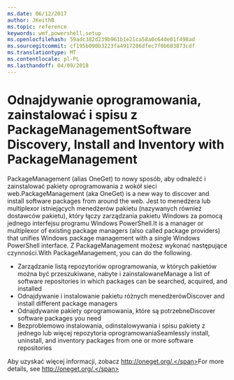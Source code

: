 ```yaml
---
ms.date: 06/12/2017
author: JKeithB
ms.topic: reference
keywords: wmf,powershell,setup
ms.openlocfilehash: 59adc382d239b961b1e21ca58a0c64de01f498ad
ms.sourcegitcommit: cf195b090b3223fa4917206dfec7f0b603873cdf
ms.translationtype: MT
ms.contentlocale: pl-PL
ms.lasthandoff: 04/09/2018
---
```

# <a name="software-discovery-install-and-inventory-with-packagemanagement"></a><span data-ttu-id="bd2e1-102">Odnajdywanie oprogramowania, zainstalować i spisu z PackageManagement</span><span class="sxs-lookup"><span data-stu-id="bd2e1-102">Software Discovery, Install and Inventory with PackageManagement</span></span>

<span data-ttu-id="bd2e1-103">PackageManagement (alias OneGet) to nowy sposób, aby odnaleźć i zainstalować pakiety oprogramowania z wokół sieci web.</span><span class="sxs-lookup"><span data-stu-id="bd2e1-103">PackageManagement (aka OneGet) is a new way to discover and install software packages from around the web.</span></span> <span data-ttu-id="bd2e1-104">Jest to menedżera lub multiplexor istniejących menedżerów pakietu (nazywanych również dostawców pakietu), który łączy zarządzania pakietu Windows za pomocą jednego interfejsu programu Windows PowerShell.</span><span class="sxs-lookup"><span data-stu-id="bd2e1-104">It is a manager or multiplexor of existing package managers (also called package providers) that unifies Windows package management with a single Windows PowerShell interface.</span></span> <span data-ttu-id="bd2e1-105">Z PackageManagement możesz wykonać następujące czynności.</span><span class="sxs-lookup"><span data-stu-id="bd2e1-105">With PackageManagement, you can do the following.</span></span>

-   <span data-ttu-id="bd2e1-106">Zarządzanie listą repozytoriów oprogramowania, w których pakietów można być przeszukiwane, nabyte i zainstalowane</span><span class="sxs-lookup"><span data-stu-id="bd2e1-106">Manage a list of software repositories in which packages can be searched, acquired, and installed</span></span>
-   <span data-ttu-id="bd2e1-107">Odnajdywanie i instalowanie pakietu różnych menedżerów</span><span class="sxs-lookup"><span data-stu-id="bd2e1-107">Discover and install different package managers</span></span>
-   <span data-ttu-id="bd2e1-108">Odnajdywanie pakiety oprogramowania, które są potrzebne</span><span class="sxs-lookup"><span data-stu-id="bd2e1-108">Discover software packages you need</span></span>
-   <span data-ttu-id="bd2e1-109">Bezproblemowo instalowania, odinstalowywania i spisu pakiety z jednego lub więcej repozytoria oprogramowania</span><span class="sxs-lookup"><span data-stu-id="bd2e1-109">Seamlessly install, uninstall, and inventory packages from one or more software repositories</span></span>

<span data-ttu-id="bd2e1-110">Aby uzyskać więcej informacji, zobacz http://oneget.org/.</span><span class="sxs-lookup"><span data-stu-id="bd2e1-110">For more details, see http://oneget.org/.</span></span>